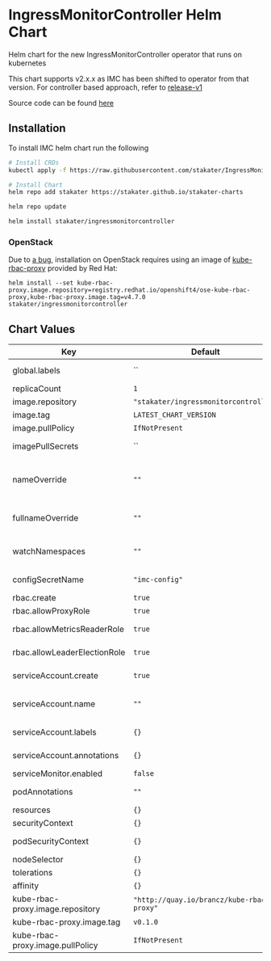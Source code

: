 # IngressMonitorController Helm Chart

Helm chart for the new IngressMonitorController operator that runs on kubernetes

This chart supports v2.x.x as IMC has been shifted to operator from that version. For controller based approach, refer to [release-v1](https://github.com/stakater/IngressMonitorController/tree/release-v1/deployments/kubernetes)

Source code can be found [here](https://github.com/stakater/IngressMonitorController)

## Installation

To install IMC helm chart run the following

```sh
# Install CRDs
kubectl apply -f https://raw.githubusercontent.com/stakater/IngressMonitorController/master/deploy/crds/endpointmonitor.stakater.com_endpointmonitors_crd.yaml

# Install Chart
helm repo add stakater https://stakater.github.io/stakater-charts

helm repo update

helm install stakater/ingressmonitorcontroller
```

### OpenStack

Due to [a bug](https://github.com/operator-framework/operator-sdk/issues/4684),
installation on OpenStack requires using an image of [kube-rbac-proxy](https://github.com/brancz/kube-rbac-proxy)
provided by Red Hat:

```
helm install --set kube-rbac-proxy.image.repository=registry.redhat.io/openshift4/ose-kube-rbac-proxy,kube-rbac-proxy.image.tag=v4.7.0 stakater/ingressmonitorcontroller
```

## Chart Values

| Key                              | Default                                   | Description                                                                                    |
| -------------------------------- | ----------------------------------------- | ---------------------------------------------------------------------------------------------- |
| global.labels                    | ``                                        | Labels to be added to all components                                                           |
| replicaCount                     | `1`                                       | Replicas for operator                                                                          |
| image.repository                 | `"stakater/ingressmonitorcontroller"`     | Image repository                                                                               |
| image.tag                        | `LATEST_CHART_VERSION`                    | Tag of the Image                                                                               |
| image.pullPolicy                 | `IfNotPresent`                            | Pull policy for the image                                                                      |
| imagePullSecrets                 | ``                                        | List of secrets used to pull images                                                            |
| nameOverride                     | `""`                                      | Partial override for ingress-monitor-controller.fullname template (will keep the release name) |
| fullnameOverride                 | `""`                                      | Full override for ingress-monitor-controller.fullname template                                 |
| watchNamespaces                  | `""`                                      | Comma separated namespace names, set empty to watch all namespaces                             |
| configSecretName                 | `"imc-config"`                            | Name of secret that contains configuration                                                     |
| rbac.create                      | `true`                                    | Whether to create RBAC                                                                         |
| rbac.allowProxyRole              | `true`                                    | Whether to create RBAC for proxy                                                               |
| rbac.allowMetricsReaderRole      | `true`                                    | Whether to create RBAC for metrics-reader                                                      |
| rbac.allowLeaderElectionRole     | `true`                                    | Whether to create leader-election                                                              |
| serviceAccount.create            | `true`                                    | Whether to create serviceAccount                                                               |
| serviceAccount.name              | `""`                                      | Name for ServiceAccount, if empty the default chart name will be used                          |
| serviceAccount.labels            | `{}`                                      | Additional labels on ServiceAccount                                                            |
| serviceAccount.annotations       | `{}`                                      | Additional annotations on ServiceAccount                                                       |
| serviceMonitor.enabled           | `false`                                   | Create ServiceMonitor for metrics                                                              |
| podAnnotations                   | `""`                                      | Additional annotations on deployment                                                           |
| resources                        | `{}`                                      | Requests/Limits for operator                                                                   |
| securityContext                  | `{}`                                      | Override for SecurityContext                                                                   |
| podSecurityContext               | `{}`                                      | Override for deployment.Spec.securityContext                                                   |
| nodeSelector                     | `{}`                                      | Override for NodeSelector                                                                      |
| tolerations                      | `{}`                                      | Override for Tolerations                                                                       |
| affinity                         | `{}`                                      | Override for Affinity                                                                          |
| kube-rbac-proxy.image.repository | `"http://quay.io/brancz/kube-rbac-proxy"` | Image repository                                                                               |
| kube-rbac-proxy.image.tag        | `v0.1.0`                                  | Tag of the Image                                                                               |
| kube-rbac-proxy.image.pullPolicy | `IfNotPresent`                            | Pull policy for the image                                                                      |
